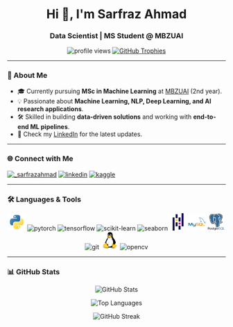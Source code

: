 <h1 align="center">Hi 👋, I'm Sarfraz Ahmad</h1>
<h3 align="center">Data Scientist | MS Student @ MBZUAI</h3>

<p align="center">
  <img src="https://komarev.com/ghpvc/?username=sarfrazahmad307&label=Profile%20views&color=0e75b6&style=flat" alt="profile views" />
  <a href="https://github.com/ryo-ma/github-profile-trophy">
    <img src="https://github-profile-trophy.vercel.app/?username=sarfrazahmad307&theme=algolia&margin-w=10&margin-h=10" alt="GitHub Trophies"/>
  </a>
</p>

---

### 🚀 About Me  
- 🎓 Currently pursuing **MSc in Machine Learning** at [MBZUAI](https://mbzuai.ac.ae/) (2nd year).  
- 💡 Passionate about **Machine Learning, NLP, Deep Learning, and AI research applications**.  
- 🛠️ Skilled in building **data-driven solutions** and working with **end-to-end ML pipelines**.  
- 📄 Check my [LinkedIn](https://www.linkedin.com/in/sarfraz-ahmad-928a4b194/) for the latest updates.

---

### 🌐 Connect with Me  
<p align="left">
  <a href="https://twitter.com/_sarfrazahmad" target="blank"><img align="center" src="https://raw.githubusercontent.com/rahuldkjain/github-profile-readme-generator/master/src/images/icons/Social/twitter.svg" alt="_sarfrazahmad" height="30" width="40" /></a>
  <a href="https://www.linkedin.com/in/sarfraz-ahmad-928a4b194/" target="blank"><img align="center" src="https://raw.githubusercontent.com/rahuldkjain/github-profile-readme-generator/master/src/images/icons/Social/linked-in-alt.svg" alt="linkedin" height="30" width="40" /></a>
  <a href="https://kaggle.com/sarfrazahmad307" target="blank"><img align="center" src="https://raw.githubusercontent.com/rahuldkjain/github-profile-readme-generator/master/src/images/icons/Social/kaggle.svg" alt="kaggle" height="30" width="40" /></a>
</p>

---

### 🛠️ Languages & Tools  
<p align="center">
  <img src="https://raw.githubusercontent.com/devicons/devicon/master/icons/python/python-original.svg" alt="python" width="40" height="40"/>
  <img src="https://pytorch.org/assets/images/pytorch-logo.png" alt="pytorch" width="40" height="40"/>
  <img src="https://www.vectorlogo.zone/logos/tensorflow/tensorflow-icon.svg" alt="tensorflow" width="40" height="40"/>
  <img src="https://upload.wikimedia.org/wikipedia/commons/0/05/Scikit_learn_logo_small.svg" alt="scikit-learn" width="40" height="40"/>
  <img src="https://seaborn.pydata.org/_images/logo-mark-lightbg.svg" alt="seaborn" width="40" height="40"/>
  <img src="https://raw.githubusercontent.com/devicons/devicon/master/icons/pandas/pandas-original.svg" alt="pandas" width="40" height="40"/>
  <img src="https://raw.githubusercontent.com/devicons/devicon/master/icons/mysql/mysql-original-wordmark.svg" alt="mysql" width="40" height="40"/>
  <img src="https://raw.githubusercontent.com/devicons/devicon/master/icons/postgresql/postgresql-original-wordmark.svg" alt="postgresql" width="40" height="40"/>
  <img src="https://www.vectorlogo.zone/logos/git-scm/git-scm-icon.svg" alt="git" width="40" height="40"/>
  <img src="https://raw.githubusercontent.com/devicons/devicon/master/icons/linux/linux-original.svg" alt="linux" width="40" height="40"/>
  <img src="https://opencv.org/wp-content/uploads/2020/07/OpenCV_logo_no_text_.png" alt="opencv" width="40" height="40"/>
</p>

---

### 📊 GitHub Stats  
<p align="center">
  <img src="https://github-readme-stats-fhtb.vercel.app/api?username=sarfrazahmad307&show_icons=true&theme=tokyonight&count_private=true" alt="GitHub Stats"/>
</p>

<p align="center">
  <img src="https://github-readme-stats-fhtb.vercel.app/api/top-langs/?username=sarfrazahmad307&layout=compact&theme=tokyonight&count_private=true" alt="Top Languages"/>
</p>

<p align="center">
  <img src="https://github-readme-streak-sarfrazahmad307.vercel.app?user=sarfrazahmad307&theme=tokyonight" alt="GitHub Streak"/>
</p>
